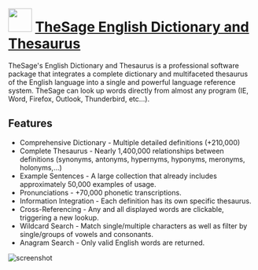 # <img src="https://cdn.rawgit.com/JourneyOver/chocolatey-packages/475edf21f7a9a51c8bc5aabfb123bd8e41101f73/icons/tsedat.png" width="48" height="48"/> [TheSage English Dictionary and Thesaurus](https://chocolatey.org/packages/tsedat)

TheSage's English Dictionary and Thesaurus is a professional software package that integrates a complete dictionary and multifaceted thesaurus of the English language into a single and powerful language reference system.
TheSage can look up words directly from almost any program (IE, Word, Firefox, Outlook, Thunderbird, etc...).

## Features
* Comprehensive Dictionary - Multiple detailed definitions (+210,000)
* Complete Thesaurus - Nearly 1,400,000 relationships between definitions (synonyms, antonyms, hypernyms, hyponyms, meronyms, holonyms,...)
* Example Sentences - A large collection that already includes approximately 50,000 examples of usage.
* Pronunciations - +70,000 phonetic transcriptions.
* Information Integration - Each definition has its own specific thesaurus.
* Cross-Referencing - Any and all displayed words are clickable, triggering a new lookup.
* Wildcard Search - Match single/multiple characters as well as filter by single/groups of vowels and consonants.
* Anagram Search - Only valid English words are returned.

![screenshot](https://raw.githubusercontent.com/JourneyOver/chocolatey-packages/master/readme_imgs/tsedat.png)